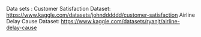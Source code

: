 Data sets : 
Customer Satisfaction Dataset: https://www.kaggle.com/datasets/johndddddd/customer-satisfaction
Airline Delay Cause Dataset: https://www.kaggle.com/datasets/ryanjt/airline-delay-cause
